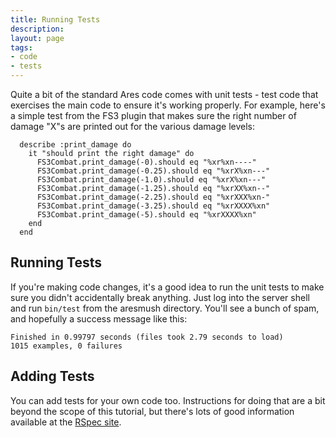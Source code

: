 ```yaml
---
title: Running Tests
description:
layout: page
tags: 
- code
- tests
---
```


Quite a bit of the standard Ares code comes with unit tests - test code that exercises the main code to ensure it's working properly.  For example, here's a simple test from the FS3 plugin that makes sure the right number of damage "X"s are printed out for the various damage levels:

      describe :print_damage do
        it "should print the right damage" do
          FS3Combat.print_damage(-0).should eq "%xr%xn----"
          FS3Combat.print_damage(-0.25).should eq "%xrX%xn---"
          FS3Combat.print_damage(-1.0).should eq "%xrX%xn---"
          FS3Combat.print_damage(-1.25).should eq "%xrXX%xn--"
          FS3Combat.print_damage(-2.25).should eq "%xrXXX%xn-"
          FS3Combat.print_damage(-3.25).should eq "%xrXXXX%xn"
          FS3Combat.print_damage(-5).should eq "%xrXXXX%xn"
        end
      end

## Running Tests

If you're making code changes, it's a good idea to run the unit tests to make sure you didn't accidentally break anything.  Just log into the server shell and run `bin/test` from the aresmush directory.  You'll see a bunch of spam, and hopefully a success message like this:

    Finished in 0.99797 seconds (files took 2.79 seconds to load)
    1015 examples, 0 failures


## Adding Tests

You can add tests for your own code too.  Instructions for doing that are a bit beyond the scope of this tutorial, but there's lots of good information available at the [RSpec site](http://rspec.info/).